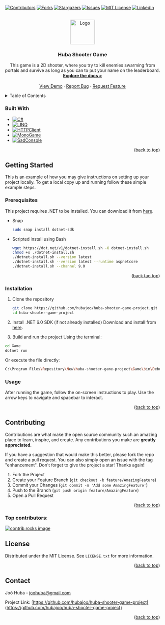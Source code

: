 <a id="readme-top"></a>

[![Contributors][contributors-shield]][contributors-url]
[![Forks][forks-shield]][forks-url]
[![Stargazers][stars-shield]][stars-url]
[![Issues][issues-shield]][issues-url]
[![MIT License][license-shield]][license-url]
[![LinkedIn][linkedin-shield]][linkedin-url]


<!-- PROJECT LOGO -->
<br />
<div align="center">
  <a href="https://github.com/hubajoo/huba-shooter-game-project">
    <img src="Game/Images/Icon.png" alt="Logo" width="80" height="80">
  </a>

<h3 align="center">Huba Shooter Game</h3>

  <p align="center">
    This game is a 2D shooter, where you try to kill enemies swarming from portals and survive as long as you can to put your name on the leaderboard.
    <br />
    <a href="https://github.com/hubajoo/huba-shooter-game-project"><strong>Explore the docs »</strong></a>
    <br />
    <br />
    <a href="https://github.com/hubajoo/huba-shooter-game-project">View Demo</a>
    ·
    <a href="https://github.com/hubajoo/huba-shooter-game-project/issues/new?labels=bug&template=bug-report---.md">Report Bug</a>
    ·
    <a href="https://github.com/hubajoo/huba-shooter-game-project/issues/new?labels=enhancement&template=feature-request---.md">Request Feature</a>
  </p>
</div>



<!-- TABLE OF CONTENTS -->
<details>
  <summary>Table of Contents</summary>
  <ol>
    <li>
      <a href="#about-the-project">About The Project</a>
      <ul>
        <li><a href="#built-with">Built With</a></li>
      </ul>
    </li>
    <li>
      <a href="#getting-started">Getting Started</a>
      <ul>
        <li><a href="#prerequisites">Prerequisites</a></li>
        <li><a href="#installation">Installation</a></li>
      </ul>
    </li>
    <li><a href="#usage">Usage</a></li>
    <li><a href="#roadmap">Roadmap</a></li>
    <li><a href="#contributing">Contributing</a></li>
    <li><a href="#license">License</a></li>
    <li><a href="#contact">Contact</a></li>
    <li><a href="#acknowledgments">Acknowledgments</a></li>
  </ol>
</details>


### Built With

* [![C#][csharp-shield]][csharp-url]
* [![LINQ][linq-shield]][linq-url]
* [![HTTPClient][httpclient-shield]][httpclient-url]
* [![MonoGame][monogame-shield]][monogame-url]
* [![SadConsole][sadconsole-shield]][sadconsole-url]

<p align="right">(<a href="#readme-top">back to top</a>)</p>



<!-- GETTING STARTED -->
## Getting Started

This is an example of how you may give instructions on setting up your project locally.
To get a local copy up and running follow these simple example steps.

### Prerequisites

This project requires .NET to be installed. You can download it from [here](https://dotnet.microsoft.com/download).
* Snap
  ```sh
  sudo snap install dotnet-sdk
  ```
* Scripted install using Bash
  ```sh
  wget https://dot.net/v1/dotnet-install.sh -O dotnet-install.sh
  chmod +x ./dotnet-install.sh
  ./dotnet-install.sh --version latest
  ./dotnet-install.sh --version latest --runtime aspnetcore
  ./dotnet-install.sh --channel 9.0
  ```


<p align="right">(<a href="#readme-top">back tao top</a>)</p>

### Installation

1. Clone the repository
   ```sh
   git clone https://github.com/hubajoo/huba-shooter-game-project.git
   cd huba-shooter-game-project
   ```

2. Install .NET 6.0 SDK (if not already installed)
  Download and install from [here](https://dotnet.microsoft.com/download/dotnet/6.0).

3. Build and run the project
  Using the terminal:
  ```sh
  cd Game
  dotnet run
  ```
  Or execute the file directly:
  ```sh
  C:\Program Files\Repository\New\huba-shooter-game-project\Game\bin\Debug\net6.0\DungeonCrawl.exe
  ```


### Usage

After running the game, follow the on-screen instructions to play.
Use the arrow keys to navigate and spacebar to interact.

<p align="right">(<a href="#readme-top">back to top</a>)</p>

<!-- CONTRIBUTING -->
## Contributing

Contributions are what make the open source community such an amazing place to learn, inspire, and create. Any contributions you make are **greatly appreciated**.

If you have a suggestion that would make this better, please fork the repo and create a pull request. You can also simply open an issue with the tag "enhancement".
Don't forget to give the project a star! Thanks again!

1. Fork the Project
2. Create your Feature Branch (`git checkout -b feature/AmazingFeature`)
3. Commit your Changes (`git commit -m 'Add some AmazingFeature'`)
4. Push to the Branch (`git push origin feature/AmazingFeature`)
5. Open a Pull Request

<p align="right">(<a href="#readme-top">back to top</a>)</p>

### Top contributors:

<a href="https://github.com/hubajoo/huba-shooter-game-project/graphs/contributors">
  <img src="https://contrib.rocks/image?repo=hubajoo/huba-shooter-game-project" alt="contrib.rocks image" />
</a>



<!-- LICENSE -->
## License

Distributed under the MIT License. See `LICENSE.txt` for more information.

<p align="right">(<a href="#readme-top">back to top</a>)</p>



<!-- CONTACT -->
## Contact

Joó Huba - joohuba@gmail.com

Project Link: [https://github.com/hubajoo/huba-shooter-game-project](https://github.com/hubajoo/huba-shooter-game-project)

<p align="right">(<a href="#readme-top">back to top</a>)</p>


<!-- MARKDOWN LINKS & IMAGES -->
<!-- https://www.markdownguide.org/basic-syntax/#reference-style-links -->
[contributors-shield]: https://img.shields.io/github/contributors/hubajoo/huba-shooter-game-project.svg?style=for-the-badge
[contributors-url]: https://github.com/hubajoo/huba-shooter-game-project/graphs/contributors
[forks-shield]: https://img.shields.io/github/forks/hubajoo/huba-shooter-game-project.svg?style=for-the-badge
[forks-url]: https://github.com/hubajoo/huba-shooter-game-project/network/members
[stars-shield]: https://img.shields.io/github/stars/hubajoo/huba-shooter-game-project.svg?style=for-the-badge
[stars-url]: https://github.com/hubajoo/huba-shooter-game-project/stargazers
[issues-shield]: https://img.shields.io/github/issues/hubajoo/huba-shooter-game-project.svg?style=for-the-badge
[issues-url]: https://github.com/hubajoo/huba-shooter-game-project/issues
[license-shield]: https://img.shields.io/github/license/hubajoo/huba-shooter-game-project.svg?style=for-the-badge
[license-url]: https://github.com/hubajoo/huba-shooter-game-project/blob/master/LICENSE.txt
[linkedin-shield]: https://img.shields.io/badge/-LinkedIn-black.svg?style=for-the-badge&logo=linkedin&colorB=555
[linkedin-url]: https://linkedin.com/in/huba-joó
[product-screenshot]: https://github.com/hubajoo/huba-shooter-game-project/blob/Experimental-movement/Images/screenshot.png
[csharp-shield]: https://img.shields.io/badge/C%23-239120?style=for-the-badge&logo=c-sharp&logoColor=white
[csharp-url]: https://docs.microsoft.com/en-us/dotnet/csharp/
[linq-shield]: https://img.shields.io/badge/LINQ-512BD4?style=for-the-badge&logo=dotnet&logoColor=white
[linq-url]: https://docs.microsoft.com/en-us/dotnet/csharp/programming-guide/concepts/linq/
[httpclient-shield]: https://img.shields.io/badge/HTTPClient-512BD4?style=for-the-badge&logo=dotnet&logoColor=white
[httpclient-url]: https://docs.microsoft.com/en-us/dotnet/api/system.net.http.httpclient
[monogame-shield]: https://img.shields.io/badge/MonoGame-000000?style=for-the-badge&logo=monogame&logoColor=white
[monogame-url]: https://www.monogame.net/
[sadconsole-shield]: https://img.shields.io/badge/SadConsole-000000?style=for-the-badge&logo=sadconsole&logoColor=white
[sadconsole-url]: https://github.com/Thraka/SadConsole

